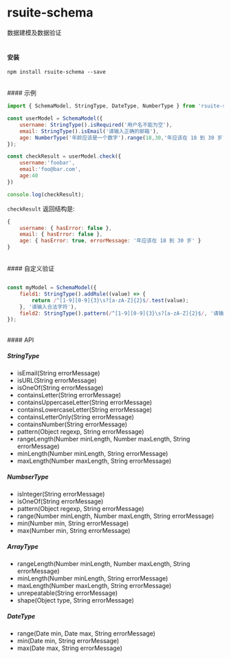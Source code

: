 # rsuite-schema

数据建模及数据验证
<br/>
<br/>

#### 安装

```
npm install rsuite-schema --save
```
<br/>
#### 示例

```js
import { SchemaModel, StringType, DateType, NumberType } from 'rsuite-schema';

const userModel = SchemaModel({
    username: StringType().isRequired('用户名不能为空'),
    email: StringType().isEmail('请输入正确的邮箱'),
    age: NumberType('年龄应该是一个数字').range(18,30,'年应该在 18 到 30 岁')
});

const checkResult = userModel.check({
    username:'foobar',
    email:'foo@bar.com',
    age:40
})

console.log(checkResult);
```

`checkResult` 返回结构是:

```js
{
    username: { hasError: false },
    email: { hasError: false },
    age: { hasError: true, errorMessage: '年应该在 18 到 30 岁' }
}
```
<br/>
#### 自定义验证

```js

const myModel = SchemaModel({
    field1: StringType().addRule((value) => {
        return /^[1-9][0-9]{3}\s?[a-zA-Z]{2}$/.test(value);
    }, '请输入合法字符'),
    field2: StringType().pattern(/^[1-9][0-9]{3}\s?[a-zA-Z]{2}$/, '请输入合法字符')
});
```


<br/>
#### API

##### StringType

- isEmail(String errorMessage)
- isURL(String errorMessage)
- isOneOf(String errorMessage)
- containsLetter(String errorMessage)
- containsUppercaseLetter(String errorMessage)
- containsLowercaseLetter(String errorMessage)
- containsLetterOnly(String errorMessage)
- containsNumber(String errorMessage)
- pattern(Object regexp, String errorMessage)
- rangeLength(Number minLength, Number maxLength, String errorMessage)
- minLength(Number minLength, String errorMessage)
- maxLength(Number maxLength, String errorMessage)

##### NumbserType

- isInteger(String errorMessage)
- isOneOf(String errorMessage)
- pattern(Object regexp, String errorMessage)
- range(Number minLength, Number maxLength, String errorMessage)
- min(Number min, String errorMessage)
- max(Number min, String errorMessage)

##### ArrayType
- rangeLength(Number minLength, Number maxLength, String errorMessage)
- minLength(Number minLength, String errorMessage)
- maxLength(Number maxLength, String errorMessage)
- unrepeatable(String errorMessage)
- shape(Object type, String errorMessage)

##### DateType
- range(Date min, Date max, String errorMessage)
- min(Date min, String errorMessage)
- max(Date max, String errorMessage)


